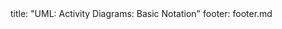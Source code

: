 <frontmatter>
title: "UML: Activity Diagrams: Basic Notation"
footer: footer.md
</frontmatter>

<include src="navbar.md" boilerplate />

<include src="container-inPage-asFlat.md" boilerplate />